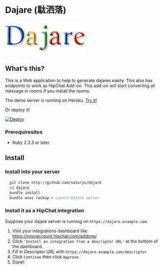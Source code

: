 # Dajare (駄洒落)

[![Dajare](https://github.com/satoryu/dajare/raw/master/public/dajare.jpg)](https://github.com/satoryu/dajare)

## What's this?

This is a Web application to help to generate dajares easily.
This also has endpoints to work as HipChat Add-on.
This add-on will start converting all message in rooms if you install the rooms.

The demo server is running on Heroku. [Try it!](https://dajare.herokuapp.com/)

Or deploy it!

[![Deploy](https://www.herokucdn.com/deploy/button.svg)](https://heroku.com/deploy)

### Prerequiresites

* Ruby 2.3.3 or later

## Install

### Install into your server

```sh
  git clone http://github.com/satoryu/dajare
  cd dajare
  bundle install
  bundle exec rackup # Launch Dajare server
```

### Install it as a HipChat integration

Suppose your dajare server is running on `https://dajare.example.com`.

  1. Visit your integrations dashboard like https://youraccount.hipchat.com/addons/
  2. Click `'Install an integration from a descriptor URL'` at the bottom of the dashboard.
  3. Fill in Descriptor URL with `https://dajare.example.com/descriptor`
  4. Click `Continue` then click `Approve`.
  5. Done!
